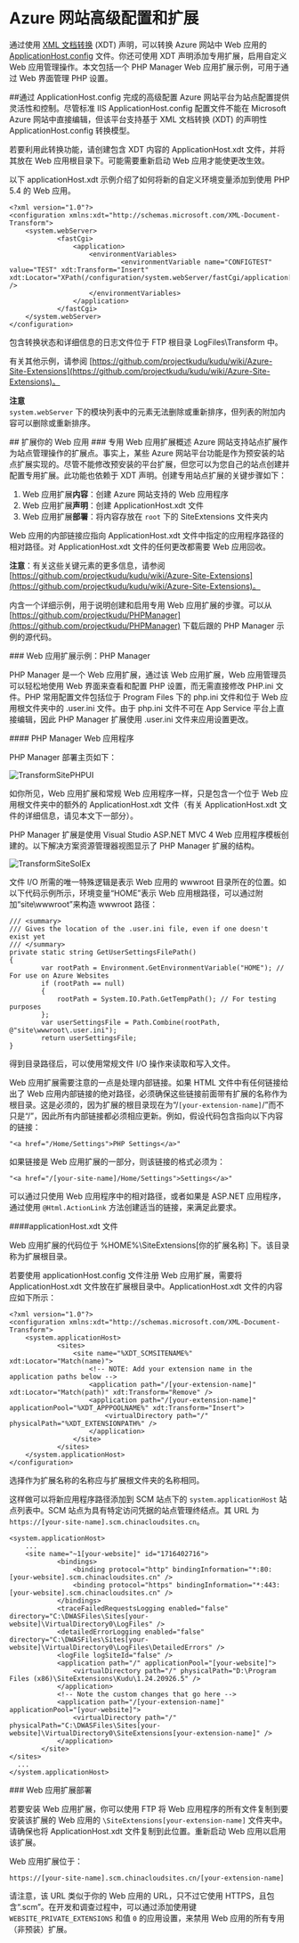 <properties linkid="dev-net-transform-extend-site" urlDisplayName="Service Bus Topics" pageTitle="转换和扩展站点" metaKeywords="none" description="TBD" metaCanonical="" disqusComments="1" umbracoNaviHide="0" authors="timamm" writer="timamm" editor="mollybos" manager="paulettm" title="Transform and extend your site"/>
<tags
	ms.service="app-service-web"
	ms.date="02/25/2016"
	wacn.date="09/30/2016"/>

# Azure 网站高级配置和扩展

通过使用 [XML 文档转换](https://msdn.microsoft.com/zh-cn/library/dd465326.aspx) (XDT) 声明，可以转换 Azure 网站中 Web 应用的 [ApplicationHost.config](http://www.iis.net/learn/get-started/planning-your-iis-architecture/introduction-to-applicationhostconfig) 文件。你还可使用 XDT 声明添加专用扩展，启用自定义 Web 应用管理操作。本文包括一个 PHP Manager Web 应用扩展示例，可用于通过 Web 界面管理 PHP 设置。

##<a id="transform"></a>通过 ApplicationHost.config 完成的高级配置
Azure 网站平台为站点配置提供灵活性和控制。尽管标准 IIS ApplicationHost.config 配置文件不能在 Microsoft Azure 网站中直接编辑，但该平台支持基于 XML 文档转换 (XDT) 的声明性 ApplicationHost.config 转换模型。

若要利用此转换功能，请创建包含 XDT 内容的 ApplicationHost.xdt 文件，并将其放在 Web 应用根目录下。可能需要重新启动 Web 应用才能使更改生效。

以下 applicationHost.xdt 示例介绍了如何将新的自定义环境变量添加到使用 PHP 5.4 的 Web 应用。

	<?xml version="1.0"?> 
	<configuration xmlns:xdt="http://schemas.microsoft.com/XML-Document-Transform"> 
  		<system.webServer> 
    			<fastCgi>
      				<application>
         				<environmentVariables>
            					<environmentVariable name="CONFIGTEST" value="TEST" xdt:Transform="Insert" xdt:Locator="XPath(/configuration/system.webServer/fastCgi/application[contains(@fullPath,'5.4')]/environmentVariables)" />	
         				</environmentVariables>
      				</application>
    			</fastCgi> 
  		</system.webServer> 
	</configuration> 

 
包含转换状态和详细信息的日志文件位于 FTP 根目录 LogFiles\\Transform 中。

有关其他示例，请参阅 [https://github.com/projectkudu/kudu/wiki/Azure-Site-Extensions](https://github.com/projectkudu/kudu/wiki/Azure-Site-Extensions)。

**注意**<br />
`system.webServer` 下的模块列表中的元素无法删除或重新排序，但列表的附加内容可以删除或重新排序。


##<a id="extend"></a> 扩展你的 Web 应用
###<a id="overview"></a> 专用 Web 应用扩展概述
Azure 网站支持站点扩展作为站点管理操作的扩展点。事实上，某些 Azure 网站平台功能是作为预安装的站点扩展实现的。尽管不能修改预安装的平台扩展，但您可以为您自己的站点创建并配置专用扩展。此功能也依赖于 XDT 声明。创建专用站点扩展的关键步骤如下：

1. Web 应用扩展**内容**：创建 Azure 网站支持的 Web 应用程序
2. Web 应用扩展**声明**：创建 ApplicationHost.xdt 文件
3. Web 应用扩展**部署**：将内容存放在 `root` 下的 SiteExtensions 文件夹内

Web 应用的内部链接应指向 ApplicationHost.xdt 文件中指定的应用程序路径的相对路径。对 ApplicationHost.xdt 文件的任何更改都需要 Web 应用回收。

**注意**：有关这些关键元素的更多信息，请参阅 [https://github.com/projectkudu/kudu/wiki/Azure-Site-Extensions](https://github.com/projectkudu/kudu/wiki/Azure-Site-Extensions)。

内含一个详细示例，用于说明创建和启用专用 Web 应用扩展的步骤。可以从 [https://github.com/projectkudu/PHPManager](https://github.com/projectkudu/PHPManager) 下载后跟的 PHP Manager 示例的源代码。

###<a id="SiteSample"></a> Web 应用扩展示例：PHP Manager

PHP Manager 是一个 Web 应用扩展，通过该 Web 应用扩展，Web 应用管理员可以轻松地使用 Web 界面来查看和配置 PHP 设置，而无需直接修改 PHP.ini 文件。PHP 常用配置文件包括位于 Program Files 下的 php.ini 文件和位于 Web 应用根文件夹中的 .user.ini 文件。由于 php.ini 文件不可在 App Service 平台上直接编辑，因此 PHP Manager 扩展使用 .user.ini 文件来应用设置更改。

####<a id="PHPwebapp"></a> PHP Manager Web 应用程序

PHP Manager 部署主页如下：

![TransformSitePHPUI][TransformSitePHPUI]

如你所见，Web 应用扩展和常规 Web 应用程序一样，只是包含一个位于 Web 应用根文件夹中的额外的 ApplicationHost.xdt 文件（有关 ApplicationHost.xdt 文件的详细信息，请见本文下一部分）。

PHP Manager 扩展是使用 Visual Studio ASP.NET MVC 4 Web 应用程序模板创建的。以下解决方案资源管理器视图显示了 PHP Manager 扩展的结构。

![TransformSiteSolEx][TransformSiteSolEx]

文件 I/O 所需的唯一特殊逻辑是表示 Web 应用的 wwwroot 目录所在的位置。如以下代码示例所示，环境变量“HOME”表示 Web 应用根路径，可以通过附加“site\\wwwroot”来构造 wwwroot 路径：

	/// <summary>
	/// Gives the location of the .user.ini file, even if one doesn't exist yet
	/// </summary>
	private static string GetUserSettingsFilePath()
	{
    		var rootPath = Environment.GetEnvironmentVariable("HOME"); // For use on Azure Websites
    		if (rootPath == null)
    		{
        		rootPath = System.IO.Path.GetTempPath(); // For testing purposes
    		};
    		var userSettingsFile = Path.Combine(rootPath, @"site\wwwroot\.user.ini");
    		return userSettingsFile;
	} 


得到目录路径后，可以使用常规文件 I/O 操作来读取和写入文件。

Web 应用扩展需要注意的一点是处理内部链接。如果 HTML 文件中有任何链接给出了 Web 应用内部链接的绝对路径，必须确保这些链接前面带有扩展的名称作为根目录。这是必须的，因为扩展的根目录现在为“/`[your-extension-name]`/”而不只是“/”，因此所有内部链接都必须相应更新。例如，假设代码包含指向以下内容的链接：

`"<a href="/Home/Settings">PHP Settings</a>"`

如果链接是 Web 应用扩展的一部分，则该链接的格式必须为：

`"<a href="/[your-site-name]/Home/Settings">Settings</a>"`

可以通过只使用 Web 应用程序中的相对路径，或者如果是 ASP.NET 应用程序，通过使用 `@Html.ActionLink` 方法创建适当的链接，来满足此要求。

####<a id="XDT"></a>applicationHost.xdt 文件

Web 应用扩展的代码位于 %HOME%\\SiteExtensions[你的扩展名称] 下。该目录称为扩展根目录。

若要使用 applicationHost.config 文件注册 Web 应用扩展，需要将 ApplicationHost.xdt 文件放在扩展根目录中。ApplicationHost.xdt 文件的内容应如下所示：

	<?xml version="1.0"?>
	<configuration xmlns:xdt="http://schemas.microsoft.com/XML-Document-Transform">
  		<system.applicationHost>
    			<sites>
      				<site name="%XDT_SCMSITENAME%" xdt:Locator="Match(name)">
						<!-- NOTE: Add your extension name in the application paths below -->
        				<application path="/[your-extension-name]" xdt:Locator="Match(path)" xdt:Transform="Remove" />
        				<application path="/[your-extension-name]" applicationPool="%XDT_APPPOOLNAME%" xdt:Transform="Insert">
          					<virtualDirectory path="/" physicalPath="%XDT_EXTENSIONPATH%" />
        				</application>
      				</site>
    			</sites>
  		</system.applicationHost>
	</configuration>

选择作为扩展名称的名称应与扩展根文件夹的名称相同。

这样做可以将新应用程序路径添加到 SCM 站点下的 `system.applicationHost` 站点列表中。SCM 站点为具有特定访问凭据的站点管理终结点。其 URL 为 `https://[your-site-name].scm.chinacloudsites.cn`。

	<system.applicationHost>
  		...
  		<site name="~1[your-website]" id="1716402716">
      			<bindings>
        			<binding protocol="http" bindingInformation="*:80: [your-website].scm.chinacloudsites.cn" />
        			<binding protocol="https" bindingInformation="*:443: [your-website].scm.chinacloudsites.cn" />
      			</bindings>
      			<traceFailedRequestsLogging enabled="false" directory="C:\DWASFiles\Sites[your-website]\VirtualDirectory0\LogFiles" />
      			<detailedErrorLogging enabled="false" directory="C:\DWASFiles\Sites[your-website]\VirtualDirectory0\LogFiles\DetailedErrors" />
      			<logFile logSiteId="false" />
      			<application path="/" applicationPool="[your-website]">
        			<virtualDirectory path="/" physicalPath="D:\Program Files (x86)\SiteExtensions\Kudu\1.24.20926.5" />
      			</application>
				<!-- Note the custom changes that go here -->
      			<application path="/[your-extension-name]" applicationPool="[your-website]">
        			<virtualDirectory path="/" physicalPath="C:\DWASFiles\Sites[your-website]\VirtualDirectory0\SiteExtensions[your-extension-name]" />
      			</application>
    		</site>
  	</sites>
	  ...
	</system.applicationHost>

###<a id="deploy"></a> Web 应用扩展部署

若要安装 Web 应用扩展，你可以使用 FTP 将 Web 应用程序的所有文件复制到要安装该扩展的 Web 应用的 `\SiteExtensions[your-extension-name]` 文件夹中。请确保也将 ApplicationHost.xdt 文件复制到此位置。重新启动 Web 应用以启用该扩展。

Web 应用扩展位于：


`https://[your-site-name].scm.chinacloudsites.cn/[your-extension-name]`

请注意，该 URL 类似于你的 Web 应用的 URL，只不过它使用 HTTPS，且包含“.scm”。在开发和调查过程中，可以通过添加使用键 `WEBSITE_PRIVATE_EXTENSIONS` 和值 `0` 的应用设置，来禁用 Web 应用的所有专用（非预装）扩展。


<!-- IMAGES -->
[TransformSitePHPUI]: ./media/web-sites-transform-extend/TransformSitePHPUI.png
[TransformSiteSolEx]: ./media/web-sites-transform-extend/TransformSiteSolEx.png

<!---HONumber=76-->